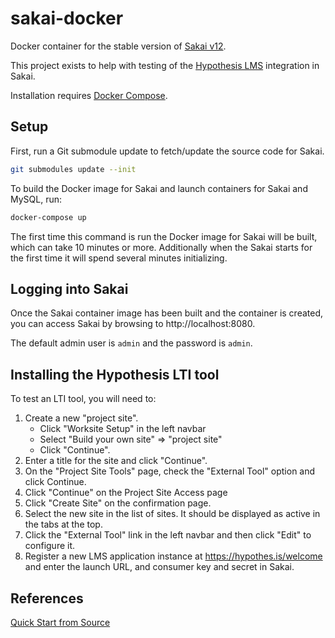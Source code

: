 # sakai-docker

Docker container for the stable version of [Sakai v12](https://github.com/sakaiproject/sakai).

This project exists to help with testing of the [Hypothesis
LMS](https://github.com/hypothesis/lms) integration in Sakai.

Installation requires [Docker Compose](https://docs.docker.com/compose/).

## Setup

First, run a Git submodule update to fetch/update the source code for Sakai.

```sh
git submodules update --init
```

To build the Docker image for Sakai and launch containers for Sakai and MySQL,
run:

```sh
docker-compose up
```

The first time this command is run the Docker image for Sakai will be built,
which can take 10 minutes or more. Additionally when the Sakai starts for the
first time it will spend several minutes initializing.

## Logging into Sakai

Once the Sakai container image has been built and the container is created,
you can access Sakai by browsing to http://localhost:8080.

The default admin user is `admin` and the password is `admin`.

## Installing the Hypothesis LTI tool

To test an LTI tool, you will need to:

1. Create a new "project site".
   - Click "Worksite Setup" in the left navbar
   - Select "Build your own site" => "project site"
   - Click "Continue".
2. Enter a title for the site and click "Continue".
3. On the "Project Site Tools" page, check the "External Tool" option and click
   Continue.
4. Click "Continue" on the Project Site Access page
5. Click "Create Site" on the confirmation page.
6. Select the new site in the list of sites. It should be displayed as active
   in the tabs at the top.
7. Click the "External Tool" link in the left navbar and then click "Edit"
   to configure it.
8. Register a new LMS application instance at https://hypothes.is/welcome
   and enter the launch URL, and consumer key and secret in Sakai.

## References

[Quick Start from Source](https://github.com/sakaiproject/sakai/wiki/Quick-Start-from-Source)
